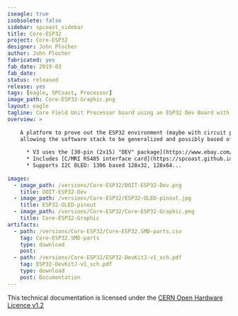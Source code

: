```yaml
---
iseagle: true
isobsolete: false
sidebar: spcoast_sidebar
title: Core-ESP32
project: Core-ESP32
designer: John Plocher
author: John Plocher
fabricated: yes
fab_date: 2019-03
fab_date: 
status: released
release: yes
tags: [eagle, SPCoast, Processor]
image_path: Core-ESP32-Graphic.png
layout: eagle
tagline: Core Field Unit Processor board using an ESP32 Dev Board with Wifi, BLE and a small OLED screen
overview: >
    
    A platform to prove out the ESP32 environment (maybe with circuit python) as a field unit implementation platform,
    allowing the software stack to be generalized and possibly based off of interpreted text file based data structures rather than customized C++ code.
    
      * V3 uses the [30-pin (2x15) "DEV" package](https://www.ebay.com/itm/313026496469)
      * Includes [C/MRI RS485 interface card](https://spcoast.github.io/pages/CMRI-Bus-Interface.html) IO connection
      * Supports I2C OLED: 1306 based 128x32, 128x64...
    
images:
  - image_path: /versions/Core-ESP32/DOIT-ESP32-Dev.png
    title: DOIT-ESP32-Dev
  - image_path: /versions/Core-ESP32/ESP32-OLED-pinout.jpg
    title: ESP32-OLED-pinout
  - image_path: /versions/Core-ESP32/Core-ESP32-Graphic.png
    title: Core-ESP32-Graphic
artifacts:
  - path: /versions/Core-ESP32/Core-ESP32.SMD-parts.csv
    tag: Core-ESP32.SMD-parts
    type: download
    post: 
  - path: /versions/Core-ESP32/ESP32-DevKitJ-v1_sch.pdf
    tag: ESP32-DevKitJ-v1_sch.pdf
    type: download
    post: Documentation
---
```



This technical documentation is licensed under the [CERN Open Hardware Licence v1.2](http://www.ohwr.org/attachments/2388/cern_ohl_v_1_2.txt)
